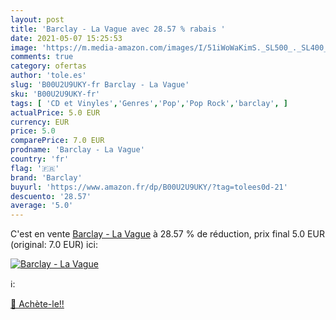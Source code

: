 ```yaml
---
layout: post
title: 'Barclay - La Vague avec 28.57 % rabais '
date: 2021-05-07 15:25:53
image: 'https://m.media-amazon.com/images/I/51iWoWaKimS._SL500_._SL400_.jpg'
comments: true
category: ofertas
author: 'tole.es'
slug: 'B00U2U9UKY-fr Barclay - La Vague'
sku: 'B00U2U9UKY-fr'
tags: [ 'CD et Vinyles','Genres','Pop','Pop Rock','barclay', ]
actualPrice: 5.0 EUR
currency: EUR
price: 5.0
comparePrice: 7.0 EUR
prodname: 'Barclay - La Vague'
country: 'fr'
flag: '🇫🇷'
brand: 'Barclay'
buyurl: 'https://www.amazon.fr/dp/B00U2U9UKY/?tag=tolees0d-21'
descuento: '28.57'
average: '5.0'
---
```


C'est en vente [Barclay - La Vague](https://www.amazon.fr/dp/B00U2U9UKY/?tag=tolees0d-21)  à  28.57 % de réduction, prix final  5.0 EUR (original: 7.0 EUR) ici:

[![Barclay - La Vague](https://m.media-amazon.com/images/I/51iWoWaKimS._SL500_._SL400_.jpg)](https://www.amazon.fr/dp/B00U2U9UKY/?tag=tolees0d-21)

ℹ️:


[🛒 Achète-le!!](https://www.amazon.fr/dp/B00U2U9UKY/?tag=tolees0d-21)
